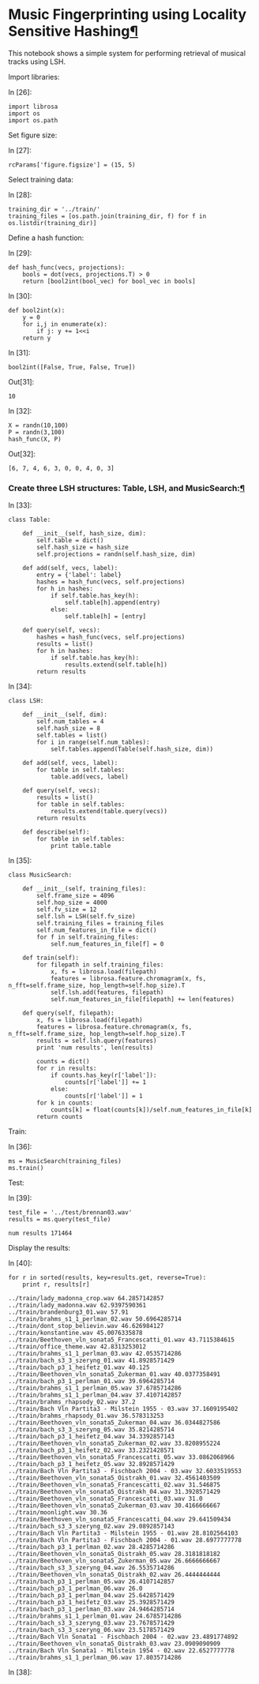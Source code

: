 Music Fingerprinting using Locality Sensitive Hashing<a href="#Music-Fingerprinting-using-Locality-Sensitive-Hashing" class="anchor-link">¶</a>
===============================================================================================================================================

This notebook shows a simple system for performing retrieval of musical tracks using LSH.

Import libraries:

In \[26\]:

    import librosa
    import os
    import os.path

Set figure size:

In \[27\]:

    rcParams['figure.figsize'] = (15, 5)

Select training data:

In \[28\]:

    training_dir = '../train/'
    training_files = [os.path.join(training_dir, f) for f in os.listdir(training_dir)]

Define a hash function:

In \[29\]:

    def hash_func(vecs, projections):
        bools = dot(vecs, projections.T) > 0
        return [bool2int(bool_vec) for bool_vec in bools]

In \[30\]:

    def bool2int(x):
        y = 0
        for i,j in enumerate(x):
            if j: y += 1<<i
        return y

In \[31\]:

    bool2int([False, True, False, True])

Out\[31\]:

    10

In \[32\]:

    X = randn(10,100)
    P = randn(3,100)
    hash_func(X, P)

Out\[32\]:

    [6, 7, 4, 6, 3, 0, 0, 4, 0, 3]

### Create three LSH structures: Table, LSH, and MusicSearch:<a href="#Create-three-LSH-structures:-Table,-LSH,-and-MusicSearch:" class="anchor-link">¶</a>

In \[33\]:

    class Table:
        
        def __init__(self, hash_size, dim):
            self.table = dict()
            self.hash_size = hash_size
            self.projections = randn(self.hash_size, dim)

        def add(self, vecs, label):
            entry = {'label': label}
            hashes = hash_func(vecs, self.projections)
            for h in hashes:
                if self.table.has_key(h):
                    self.table[h].append(entry)
                else:
                    self.table[h] = [entry]

        def query(self, vecs):
            hashes = hash_func(vecs, self.projections)
            results = list()
            for h in hashes:
                if self.table.has_key(h):
                    results.extend(self.table[h])
            return results

In \[34\]:

    class LSH:
        
        def __init__(self, dim):
            self.num_tables = 4
            self.hash_size = 8
            self.tables = list()
            for i in range(self.num_tables):
                self.tables.append(Table(self.hash_size, dim))
        
        def add(self, vecs, label):
            for table in self.tables:
                table.add(vecs, label)
        
        def query(self, vecs):
            results = list()
            for table in self.tables:
                results.extend(table.query(vecs))
            return results

        def describe(self):
            for table in self.tables:
                print table.table

In \[35\]:

    class MusicSearch:
        
        def __init__(self, training_files):
            self.frame_size = 4096
            self.hop_size = 4000
            self.fv_size = 12
            self.lsh = LSH(self.fv_size)
            self.training_files = training_files
            self.num_features_in_file = dict()
            for f in self.training_files:
                self.num_features_in_file[f] = 0
                    
        def train(self):
            for filepath in self.training_files:
                x, fs = librosa.load(filepath)
                features = librosa.feature.chromagram(x, fs, n_fft=self.frame_size, hop_length=self.hop_size).T
                self.lsh.add(features, filepath)
                self.num_features_in_file[filepath] += len(features)
                    
        def query(self, filepath):
            x, fs = librosa.load(filepath)
            features = librosa.feature.chromagram(x, fs, n_fft=self.frame_size, hop_length=self.hop_size).T
            results = self.lsh.query(features)
            print 'num results', len(results)

            counts = dict()
            for r in results:
                if counts.has_key(r['label']):
                    counts[r['label']] += 1
                else:
                    counts[r['label']] = 1
            for k in counts:
                counts[k] = float(counts[k])/self.num_features_in_file[k]
            return counts

Train:

In \[36\]:

    ms = MusicSearch(training_files)
    ms.train()

Test:

In \[39\]:

    test_file = '../test/brennan03.wav'
    results = ms.query(test_file)

    num results 171464

Display the results:

In \[40\]:

    for r in sorted(results, key=results.get, reverse=True):
        print r, results[r]

    ../train/lady_madonna_crop.wav 64.2857142857
    ../train/lady_madonna.wav 62.9397590361
    ../train/brandenburg3_01.wav 57.91
    ../train/brahms_s1_1_perlman_02.wav 50.6964285714
    ../train/dont_stop_believin.wav 46.626984127
    ../train/konstantine.wav 45.0076335878
    ../train/Beethoven_vln_sonata5_Francescatti_01.wav 43.7115384615
    ../train/office_theme.wav 42.8313253012
    ../train/brahms_s1_1_perlman_03.wav 42.0535714286
    ../train/bach_s3_3_szeryng_01.wav 41.8928571429
    ../train/bach_p3_1_heifetz_01.wav 40.125
    ../train/Beethoven_vln_sonata5_Zukerman_01.wav 40.0377358491
    ../train/bach_p3_1_perlman_01.wav 39.6964285714
    ../train/brahms_s1_1_perlman_05.wav 37.6785714286
    ../train/brahms_s1_1_perlman_04.wav 37.4107142857
    ../train/brahms_rhapsody_02.wav 37.2
    ../train/Bach Vln Partita3 - Milstein 1955 - 03.wav 37.1609195402
    ../train/brahms_rhapsody_01.wav 36.578313253
    ../train/Beethoven_vln_sonata5_Zukerman_04.wav 36.0344827586
    ../train/bach_s3_3_szeryng_05.wav 35.8214285714
    ../train/bach_p3_1_heifetz_04.wav 34.3392857143
    ../train/Beethoven_vln_sonata5_Zukerman_02.wav 33.8208955224
    ../train/bach_p3_1_heifetz_02.wav 33.2321428571
    ../train/Beethoven_vln_sonata5_Francescatti_05.wav 33.0862068966
    ../train/bach_p3_1_heifetz_05.wav 32.8928571429
    ../train/Bach Vln Partita3 - Fischbach 2004 - 03.wav 32.6033519553
    ../train/Beethoven_vln_sonata5_Oistrakh_01.wav 32.4561403509
    ../train/Beethoven_vln_sonata5_Francescatti_02.wav 31.546875
    ../train/Beethoven_vln_sonata5_Oistrakh_04.wav 31.3928571429
    ../train/Beethoven_vln_sonata5_Francescatti_03.wav 31.0
    ../train/Beethoven_vln_sonata5_Zukerman_03.wav 30.4166666667
    ../train/moonlight.wav 30.36
    ../train/Beethoven_vln_sonata5_Francescatti_04.wav 29.641509434
    ../train/bach_s3_3_szeryng_02.wav 29.0892857143
    ../train/Bach Vln Partita3 - Milstein 1955 - 01.wav 28.8102564103
    ../train/Bach Vln Partita3 - Fischbach 2004 - 01.wav 28.6977777778
    ../train/bach_p3_1_perlman_02.wav 28.4285714286
    ../train/Beethoven_vln_sonata5_Oistrakh_05.wav 28.3181818182
    ../train/Beethoven_vln_sonata5_Zukerman_05.wav 26.6666666667
    ../train/bach_s3_3_szeryng_04.wav 26.5535714286
    ../train/Beethoven_vln_sonata5_Oistrakh_02.wav 26.4444444444
    ../train/bach_p3_1_perlman_05.wav 26.4107142857
    ../train/bach_p3_1_perlman_06.wav 26.0
    ../train/bach_p3_1_perlman_04.wav 25.6428571429
    ../train/bach_p3_1_heifetz_03.wav 25.3928571429
    ../train/bach_p3_1_perlman_03.wav 24.9464285714
    ../train/brahms_s1_1_perlman_01.wav 24.6785714286
    ../train/bach_s3_3_szeryng_03.wav 23.7678571429
    ../train/bach_s3_3_szeryng_06.wav 23.5178571429
    ../train/Bach Vln Sonata1 - Fischbach 2004 - 02.wav 23.4891774892
    ../train/Beethoven_vln_sonata5_Oistrakh_03.wav 23.0909090909
    ../train/Bach Vln Sonata1 - Milstein 1954 - 02.wav 22.6527777778
    ../train/brahms_s1_1_perlman_06.wav 17.8035714286

In \[38\]:

     
